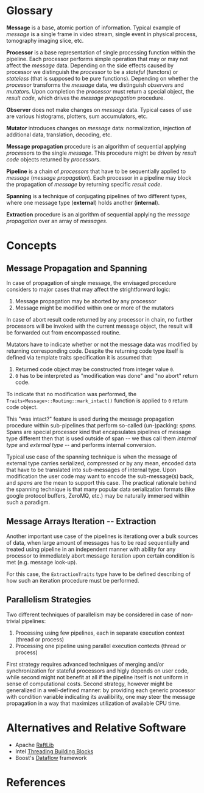 
# Glossary

**Message** is a base, atomic portion of information. Typical example of
*message* is a single frame in video stream, single event in physical process,
tomography imaging slice, etc.

**Processor** is a base representation of single processing function within the
pipeline. Each processor performs simple operation that may or may not affect
the *message* data. Depending on the side effects caused by processor we
distinguish the *processor* to be a *stateful* (functors) or *stateless* (that
is supposed to be pure functions). Depending on whether the *processor*
transforms the *message* data, we distinguish *observer*s and *mutator*s. Upon
completion the *processor* must return a special object, the *result code*,
which drives the *message propagation* procedure.

**Observer** does not make changes on *message* data. Typical cases of use are
various histograms, plotters, sum accumulators, etc.

**Mutator** introduces changes on *message* data: normalization, injection of
additional data, translation, decoding, etc.

**Message propagation** procedure is an algorithm of sequential applying
*processor*s to the single *message*. This procedure might be driven by *result
code* objects returned by *processor*s.

**Pipeline** is a chain of *processors* that have to be sequentially applied to
*message* (*message propagation*). Each processor in a pipeline may block the
propagation of *message* by returning specific *result code*.

**Spanning** is a technique of conjugating pipelines of two different types,
where one message type (**external**) holds another (**internal**).

**Extraction** procedure is an algorithm of sequential applying the *message
propagation* over an array of *messages*.

# Concepts

## Message Propagation and Spanning

In case of propagation of single message, the envisaged procedure considers to
major cases that may affect the strightforward logic:

1. Message propagation may be aborted by any processor
2. Message might be modified within one or more of the mutators

In case of abort result code returned by any processor in chain, no further
processors will be invoked with the current message object, the result will
be forwarded out from encompassed routine.

Mutators have to indicate whether or not the message data was modified by
returning corresponding code. Despite the returning code type itself is defined
via template traits specification it is assumed that:

1. Returned code object may be constructed from integer value `0`.
2. `0` has to be interpreted as "modification was done" and "no abort" return
code.

To indicate that no modification was performed, the
`Traits<Message>::Routing::mark_intact()` function is applied to `0` return
code object.

This "was intact?" feature is used during the message propagation procedure
within sub-pipelines that perform so-called (un-)packing: *spans*. Spans are
special processor kind that encapsulates pipelines of message type different
then that is used outside of span -- we thus call them *internal type* and
*external type* -- and performs internal conversion.

Typical use case of the spanning technique is when the message of external type
carries serialized, compressed or by any mean, encoded data that have to be
translated into sub-messages of internal type. Upon modification the user code
may want to encode the sub-message(s) back, and *spans* are the mean to support
this case. The practical rationale behind the spanning technique is that many
popular data serialization formats (like google protocol buffers, ZeroMQ, etc.)
may be naturally immersed within such a paradigm.

## Message Arrays Iteration -- Extraction

Another important use case of the pipelines is iterationg over a bulk sources
of data, when large amount of messages has to be read sequentially and treated
using pipeline in an independent manner with ability for any processor to
immediately abort message iteration upon certain condition is met (e.g. message
look-up).

For this case, the `ExtractionTraits` type have to be defined describing of how
such an iteration procedure must be performed.

## Parallelism Strategies

Two different techniques of parallelism may be considered in case of
non-trivial pipelines:

1. Processing using few pipelines, each in separate execution context (thread
or process)
2. Processing one pipeline using parallel execution contexts (thread or
process)

First strategy requires advanced techniques of merging and/or synchronization
for stateful processors and higly depends on user code, while second might not
benefit at all if the pipeline itself is not uniform in sense of computational
costs. Second strategy, however might be generalized in a well-defined manner:
by providing each generic processor with condition variable indicating its
availibility, one may steer the message propagation in a way that maximizes
utilization of available CPU time.

# Alternatives and Relative Software

* Apache [RaftLib]()
* Intel [Threading Building Blocks](http://threadingbuildingblocks.org/)
* Boost's [Dataflow](https://web.archive.org/web/20160605053459/http://dancinghacker.com/code/dataflow/dataflow/introduction/dataflow.html) framework

# References



